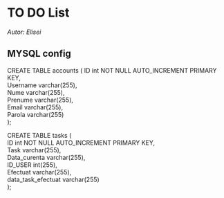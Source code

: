 # TO DO List
*Autor: Elisei*
 
## MYSQL config

CREATE TABLE accounts (
    ID int NOT NULL AUTO_INCREMENT PRIMARY KEY,\
    Username varchar(255),\
    Nume varchar(255),\
    Prenume varchar(255),\
    Email varchar(255),\
    Parola varchar(255)\
);

CREATE TABLE tasks (\
    ID int NOT NULL AUTO_INCREMENT PRIMARY KEY,\
    Task varchar(255),\
    Data_curenta varchar(255),\
    ID_USER int(255),\
    Efectuat varchar(255),\
    data_task_efectuat varchar(255)\
);




